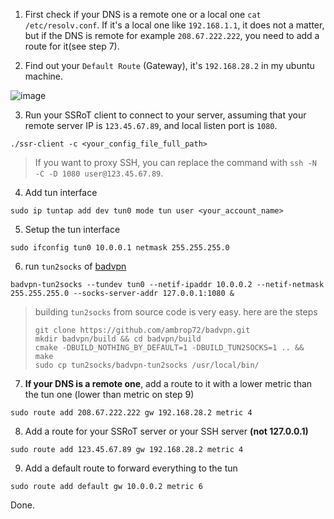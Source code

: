 1. First check if your DNS is a remote one or a local one `cat /etc/resolv.conf`. If it's a local one like `192.168.1.1`, it does not a matter, but if the DNS is remote for example `208.67.222.222`, you need to add a route for it(see step 7).

2. Find out your `Default Route` (Gateway), it's `192.168.28.2` in my ubuntu machine.

![image](https://user-images.githubusercontent.com/30760636/129740880-b428b6da-1afd-46d1-ab8d-a8b27ce329ee.png)

3. Run your SSRoT client to connect to your server, assuming that your remote server IP is `123.45.67.89`, and local listen port is `1080`.
```
./ssr-client -c <your_config_file_full_path>
```
> If you want to proxy SSH, you can replace the command with `ssh -N -C -D 1080 user@123.45.67.89`.

4. Add tun interface
```
sudo ip tuntap add dev tun0 mode tun user <your_account_name>
```

5. Setup the tun interface
```
sudo ifconfig tun0 10.0.0.1 netmask 255.255.255.0
```

6. run `tun2socks` of [badvpn](https://github.com/ambrop72/badvpn)
```
badvpn-tun2socks --tundev tun0 --netif-ipaddr 10.0.0.2 --netif-netmask 255.255.255.0 --socks-server-addr 127.0.0.1:1080 &
```
> building `tun2socks` from source code is very easy. here are the steps
> ```
> git clone https://github.com/ambrop72/badvpn.git
> mkdir badvpn/build && cd badvpn/build
> cmake -DBUILD_NOTHING_BY_DEFAULT=1 -DBUILD_TUN2SOCKS=1 .. && make
> sudo cp tun2socks/badvpn-tun2socks /usr/local/bin/
> ```

7. **If your DNS is a remote one**, add a route to it with a lower metric than the tun one (lower than metric on step 9)
```
sudo route add 208.67.222.222 gw 192.168.28.2 metric 4
```

8. Add a route for your SSRoT server or your SSH server **(not 127.0.0.1)**
```
sudo route add 123.45.67.89 gw 192.168.28.2 metric 4
```

9. Add a default route to forward everything to the tun
```
sudo route add default gw 10.0.0.2 metric 6
```

Done.

